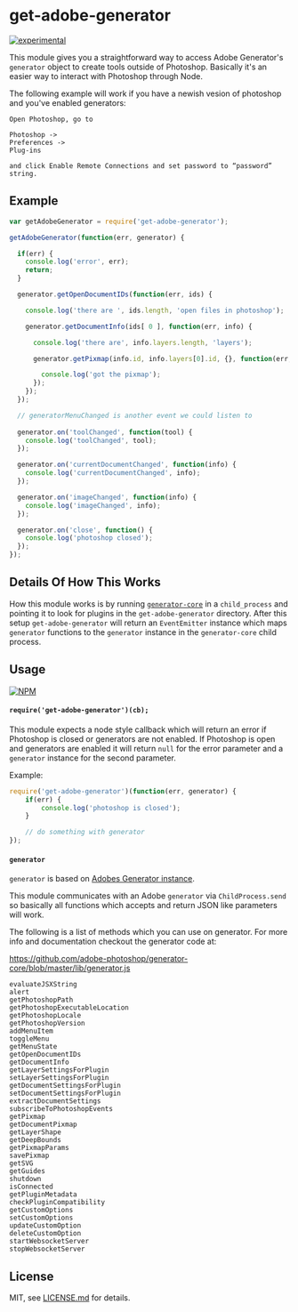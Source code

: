# get-adobe-generator

[![experimental](http://badges.github.io/stability-badges/dist/experimental.svg)](http://github.com/badges/stability-badges)

This module gives you a straightforward way to access Adobe Generator's `generator` object to create tools outside of Photoshop. Basically it's an easier way to interact with Photoshop through Node.

The following example will work if you have a newish vesion of photoshop and you've enabled generators:
```
Open Photoshop, go to 

Photoshop -> 
Preferences -> 
Plug-ins 

and click Enable Remote Connections and set password to “password” string.
```

## Example
```javascript
var getAdobeGenerator = require('get-adobe-generator');

getAdobeGenerator(function(err, generator) {

  if(err) {
    console.log('error', err);
    return;
  }

  generator.getOpenDocumentIDs(function(err, ids) {

    console.log('there are ', ids.length, 'open files in photoshop');

    generator.getDocumentInfo(ids[ 0 ], function(err, info) {

      console.log('there are', info.layers.length, 'layers');

      generator.getPixmap(info.id, info.layers[0].id, {}, function(err, pixmap) {

        console.log('got the pixmap');
      });
    });
  });

  // generatorMenuChanged is another event we could listen to
  
  generator.on('toolChanged', function(tool) {
    console.log('toolChanged', tool);
  });

  generator.on('currentDocumentChanged', function(info) {
    console.log('currentDocumentChanged', info);
  });

  generator.on('imageChanged', function(info) {
    console.log('imageChanged', info);
  });

  generator.on('close', function() { 
    console.log('photoshop closed');
  });
});
```

## Details Of How This Works

How this module works is by running [`generator-core`](https://www.npmjs.com/package/generator-core) in a `child_process` and pointing it to look for plugins in the `get-adobe-generator` directory. After this setup `get-adobe-generator` will return an `EventEmitter` instance which maps `generator` functions to the `generator` instance in the `generator-core` child process.

## Usage

[![NPM](https://nodei.co/npm/get-adobe-generator.png)](https://www.npmjs.com/package/get-adobe-generator)

#### `require('get-adobe-generator')(cb);`

This module expects a node style callback which will return an error if Photoshop is closed or generators are not enabled. If Photoshop is open and generators are enabled it will return `null` for the error parameter and a `generator` instance for the second parameter.

Example:
```javascript
require('get-adobe-generator')(function(err, generator) {
    if(err) {
        console.log('photoshop is closed');
    }

    // do something with generator
});
```

#### `generator`

`generator` is based on [Adobes Generator instance](https://github.com/adobe-photoshop/generator-core/blob/master/lib/generator.js). 

This module communicates with an Adobe `generator` via `ChildProcess.send` so basically all functions which accepts and return JSON like parameters will work.

The following is a list of methods which you can use on generator. For more info and documentation checkout the generator code at: 

https://github.com/adobe-photoshop/generator-core/blob/master/lib/generator.js

```
evaluateJSXString
alert
getPhotoshopPath
getPhotoshopExecutableLocation
getPhotoshopLocale
getPhotoshopVersion
addMenuItem
toggleMenu
getMenuState
getOpenDocumentIDs
getDocumentInfo
getLayerSettingsForPlugin
setLayerSettingsForPlugin
getDocumentSettingsForPlugin
setDocumentSettingsForPlugin
extractDocumentSettings
subscribeToPhotoshopEvents
getPixmap
getDocumentPixmap
getLayerShape
getDeepBounds
getPixmapParams
savePixmap
getSVG
getGuides
shutdown
isConnected
getPluginMetadata
checkPluginCompatibility
getCustomOptions
setCustomOptions
updateCustomOption
deleteCustomOption
startWebsocketServer
stopWebsocketServer
```

## License

MIT, see [LICENSE.md](http://github.com/mikkoh/get-adobe-generator/blob/master/LICENSE.md) for details.
